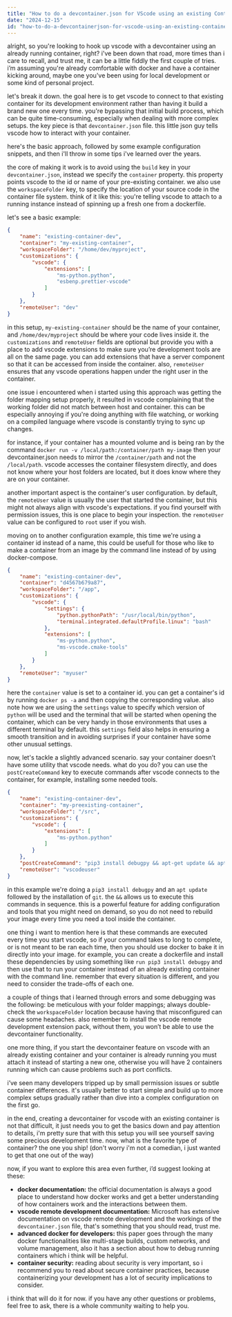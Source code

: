 ```yaml
---
title: "How to do a devcontainer.json for VScode using an existing Container?"
date: "2024-12-15"
id: "how-to-do-a-devcontainerjson-for-vscode-using-an-existing-container"
---
```


alright, so you're looking to hook up vscode with a devcontainer using an already running container, right? i've been down that road, more times than i care to recall, and trust me, it can be a little fiddly the first couple of tries. i’m assuming you're already comfortable with docker and have a container kicking around, maybe one you've been using for local development or some kind of personal project.

let's break it down. the goal here is to get vscode to connect to that existing container for its development environment rather than having it build a brand new one every time. you're bypassing that initial build process, which can be quite time-consuming, especially when dealing with more complex setups. the key piece is that `devcontainer.json` file. this little json guy tells vscode how to interact with your container.

here's the basic approach, followed by some example configuration snippets, and then i'll throw in some tips i've learned over the years.

the core of making it work is to avoid using the `build` key in your `devcontainer.json`, instead we specify the `container` property. this property points vscode to the id or name of your pre-existing container. we also use the `workspaceFolder` key, to specify the location of your source code in the container file system. think of it like this: you're telling vscode to attach to a running instance instead of spinning up a fresh one from a dockerfile.

let's see a basic example:

```json
{
    "name": "existing-container-dev",
    "container": "my-existing-container",
    "workspaceFolder": "/home/dev/myproject",
    "customizations": {
		"vscode": {
			"extensions": [
				"ms-python.python",
                "esbenp.prettier-vscode"
			]
		}
    },
    "remoteUser": "dev"
}
```

in this setup, `my-existing-container` should be the name of your container, and `/home/dev/myproject` should be where your code lives inside it. the `customizations` and `remoteUser` fields are optional but provide you with a place to add vscode extensions to make sure you’re development tools are all on the same page. you can add extensions that have a server component so that it can be accessed from inside the container. also, `remoteUser` ensures that any vscode operations happen under the right user in the container.

one issue i encountered when i started using this approach was getting the folder mapping setup properly, it resulted in vscode complaining that the working folder did not match between host and container. this can be especially annoying if you're doing anything with file watching, or working on a compiled language where vscode is constantly trying to sync up changes.

for instance, if your container has a mounted volume and is being ran by the command `docker run -v /local/path:/container/path my-image` then your devcontainer.json needs to mirror the `/container/path` and not the `/local/path`. vscode accesses the container filesystem directly, and does not know where your host folders are located, but it does know where they are on your container.

another important aspect is the container's user configuration. by default, the `remoteUser` value is usually the user that started the container, but this might not always align with vscode's expectations. if you find yourself with permission issues, this is one place to begin your inspection. the `remoteUser` value can be configured to `root` user if you wish.

moving on to another configuration example, this time we're using a container id instead of a name, this could be usefull for those who like to make a container from an image by the command line instead of by using docker-compose.

```json
{
    "name": "existing-container-dev",
    "container": "d4567b679a87",
    "workspaceFolder": "/app",
    "customizations": {
        "vscode": {
            "settings": {
                "python.pythonPath": "/usr/local/bin/python",
                "terminal.integrated.defaultProfile.linux": "bash"
            },
            "extensions": [
                "ms-python.python",
                "ms-vscode.cmake-tools"
            ]
        }
    },
    "remoteUser": "myuser"
}
```

here the `container` value is set to a container id. you can get a container's id by running `docker ps -a` and then copying the corresponding value. also note how we are using the `settings` value to specify which version of `python` will be used and the terminal that will be started when opening the container, which can be very handy in those environments that uses a different terminal by default. this `settings` field also helps in ensuring a smooth transition and in avoiding surprises if your container have some other unusual settings.

now, let's tackle a slightly advanced scenario. say your container doesn’t have some utility that vscode needs. what do you do? you can use the `postCreateCommand` key to execute commands after vscode connects to the container, for example, installing some needed tools.

```json
{
    "name": "existing-container-dev",
    "container": "my-preexisting-container",
	"workspaceFolder": "/src",
    "customizations": {
		"vscode": {
			"extensions": [
				"ms-python.python"
			]
		}
    },
    "postCreateCommand": "pip3 install debugpy && apt-get update && apt-get install -y git",
    "remoteUser": "vscodeuser"
}
```

in this example we're doing a `pip3 install debugpy` and an `apt update` followed by the installation of `git`. the `&&` allows us to execute this commands in sequence. this is a powerful feature for adding configuration and tools that you might need on demand, so you do not need to rebuild your image every time you need a tool inside the container.

one thing i want to mention here is that these commands are executed every time you start vscode, so if your command takes to long to complete, or is not meant to be ran each time, then you should use docker to bake it in directly into your image. for example, you can create a dockerfile and install these dependencies by using something like `run pip3 install debugpy` and then use that to run your container instead of an already existing container with the command line. remember that every situation is different, and you need to consider the trade-offs of each one.

a couple of things that i learned through errors and some debugging was the following: be meticulous with your folder mappings; always double-check the `workspaceFolder` location because having that misconfigured can cause some headaches. also remember to install the vscode remote development extension pack, without them, you won’t be able to use the devcontainer functionality.

one more thing, if you start the devcontainer feature on vscode with an already existing container and your container is already running you must attach it instead of starting a new one, otherwise you will have 2 containers running which can cause problems such as port conflicts.

i’ve seen many developers tripped up by small permission issues or subtle container differences. it's usually better to start simple and build up to more complex setups gradually rather than dive into a complex configuration on the first go.

in the end, creating a devcontainer for vscode with an existing container is not that difficult, it just needs you to get the basics down and pay attention to details, i'm pretty sure that with this setup you will see yourself saving some precious development time. now, what is the favorite type of container? the one you ship! (don't worry i'm not a comedian, i just wanted to get that one out of the way)

now, if you want to explore this area even further, i’d suggest looking at these:
*   **docker documentation:** the official documentation is always a good place to understand how docker works and get a better understanding of how containers work and the interactions between them.
*   **vscode remote development documentation:** Microsoft has extensive documentation on vscode remote development and the workings of the `devcontainer.json` file, that's something that you should read, trust me.
*   **advanced docker for developers:** this paper goes through the many docker functionalities like multi-stage builds, custom networks, and volume management, also it has a section about how to debug running containers which i think will be helpful.
*   **container security:** reading about security is very important, so i recommend you to read about secure container practices, because containerizing your development has a lot of security implications to consider.

i think that will do it for now. if you have any other questions or problems, feel free to ask, there is a whole community waiting to help you.
